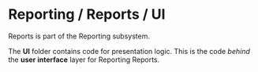 # Reporting / Reports / UI

Reports is part of the Reporting subsystem.
  
The **UI** folder contains code for presentation logic. This is the code *behind* the **user interface** layer for Reporting Reports.
